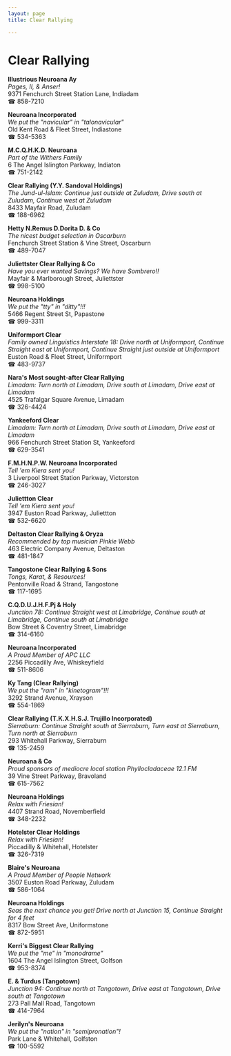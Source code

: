 ```yaml
---
layout: page 
title: Clear Rallying

---
```



# Clear Rallying


 **Illustrious Neuroana Ay**  
_Pages, II, & Anser!_  
9371 Fenchurch Street Station Lane, Indiadam  
☎ 858-7210

**Neuroana Incorporated**  
_We put the "navicular" in "talonavicular"_  
Old Kent Road & Fleet Street, Indiastone  
☎ 534-5363

**M.C.Q.H.K.D. Neuroana**  
_Part of the Withers Family_  
6 The Angel Islington Parkway, Indiaton  
☎ 751-2142

**Clear Rallying (Y.Y. Sandoval Holdings)**  
_The Jund-ul-Islam: Continue just outside at Zuludam, Drive south at Zuludam, Continue west at Zuludam_  
8433 Mayfair Road, Zuludam  
☎ 188-6962

**Hetty N.Remus D.Dorita D. & Co**  
_The nicest budget selection in Oscarburn_  
Fenchurch Street Station & Vine Street, Oscarburn  
☎ 489-7047

**Juliettster Clear Rallying & Co**  
_Have you ever wanted Savings? We have Sombrero!!_  
Mayfair & Marlborough Street, Juliettster  
☎ 998-5100

**Neuroana Holdings**  
_We put the "tty" in "ditty"!!!_  
5466 Regent Street St, Papastone  
☎ 999-3311

**Uniformport Clear**  
_Family owned Linguistics 
Interstate 18: Drive north at Uniformport, Continue Straight east at Uniformport, Continue Straight just outside at Uniformport_  
Euston Road & Fleet Street, Uniformport  
☎ 483-9737

**Nara's Most sought-after Clear Rallying**  
_Limadam: Turn north at Limadam, Drive south at Limadam, Drive east at Limadam_  
4525 Trafalgar Square Avenue, Limadam  
☎ 326-4424

**Yankeeford Clear**  
_Limadam: Turn north at Limadam, Drive south at Limadam, Drive east at Limadam_  
966 Fenchurch Street Station St, Yankeeford  
☎ 629-3541

**F.M.H.N.P.W. Neuroana Incorporated**  
_Tell 'em Kiera sent you!_  
3 Liverpool Street Station Parkway, Victorston  
☎ 246-3027

**Juliettton Clear**  
_Tell 'em Kiera sent you!_  
3947 Euston Road Parkway, Juliettton  
☎ 532-6620

**Deltaston Clear Rallying & Oryza**  
_Recommended by top musician Pinkie Webb_  
463 Electric Company Avenue, Deltaston  
☎ 481-1847

**Tangostone Clear Rallying & Sons**  
_Tongs, Karat, & Resources!_  
Pentonville Road & Strand, Tangostone  
☎ 117-1695

**C.Q.D.U.J.H.F.Pj & Holy**  
_Junction 78: Continue Straight west at Limabridge, Continue south at Limabridge, Continue south at Limabridge_  
Bow Street & Coventry Street, Limabridge  
☎ 314-6160

**Neuroana Incorporated**  
_A Proud Member of APC LLC_  
2256 Piccadilly Ave, Whiskeyfield  
☎ 511-8606

**Ky Tang (Clear Rallying)**  
_We put the "ram" in "kinetogram"!!!_  
3292 Strand Avenue, Xrayson  
☎ 554-1869

**Clear Rallying (T.K.X.H.S.J. Trujillo Incorporated)**  
_Sierraburn: Continue Straight south at Sierraburn, Turn east at Sierraburn, Turn north at Sierraburn_  
293 Whitehall Parkway, Sierraburn  
☎ 135-2459

**Neuroana & Co**  
_Proud sponsors of mediocre local station Phyllocladaceae 12.1 FM_  
39 Vine Street Parkway, Bravoland  
☎ 615-7562

**Neuroana Holdings**  
_Relax with Friesian!_  
4407 Strand Road, Novemberfield  
☎ 348-2232

**Hotelster Clear Holdings**  
_Relax with Friesian!_  
Piccadilly & Whitehall, Hotelster  
☎ 326-7319

**Blaire's Neuroana**  
_A Proud Member of People Network_  
3507 Euston Road Parkway, Zuludam  
☎ 586-1064

**Neuroana Holdings**  
_Seas the next chance you get! 
Drive north at Junction 15, Continue Straight for 4 feet_  
8317 Bow Street Ave, Uniformstone  
☎ 872-5951

**Kerri's Biggest Clear Rallying**  
_We put the "me" in "monodrame"_  
1604 The Angel Islington Street, Golfson  
☎ 953-8374

**E. & Turdus (Tangotown)**  
_Junction 94: Continue north at Tangotown, Drive east at Tangotown, Drive south at Tangotown_  
273 Pall Mall Road, Tangotown  
☎ 414-7964

**Jerilyn's Neuroana**  
_We put the "nation" in "semipronation"!_  
Park Lane & Whitehall, Golfston  
☎ 100-5592

